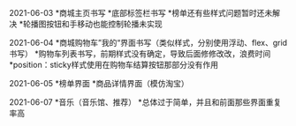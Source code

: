 2021-06-03
*商城主页书写
*底部标签栏书写
*榜单还有些样式问题暂时还未解决
*轮播图按钮和手移动也能控制轮播未实现

2021-06-04
*商城购物车”我的“界面书写（类似样式，分别使用浮动、flex、grid书写）
*购物车列表书写，前期样式没有确定，导致后面修修改改，浪费时间
*position：sticky样式使用在购物车结算按钮那部分没有作用

2021-06-05
*榜单界面
*商品详情界面（模仿淘宝）

2021-06-07
*音乐（音乐馆、推荐）
*总体过于简单，并且和前面那些界面重复率高